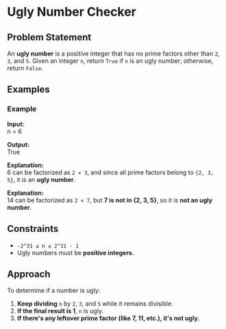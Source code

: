 # Ugly Number Checker

## Problem Statement
An **ugly number** is a positive integer that has no prime factors other than `2`, `3`, and `5`. Given an integer `n`, return `True` if `n` is an ugly number; otherwise, return `False`.

## Examples

### Example
**Input:**  
n = 6

**Output:**  
True

**Explanation:**  
6 can be factorized as `2 × 3`, and since all prime factors belong to `{2, 3, 5}`, it is an **ugly number**.

**Explanation:**  
14 can be factorized as `2 × 7`, but **7 is not in {2, 3, 5}**, so it is **not an ugly number**.

## Constraints
- `-2^31 ≤ n ≤ 2^31 - 1`
- Ugly numbers must be **positive integers**.

## Approach
To determine if a number is ugly:
1. **Keep dividing** `n` by `2`, `3`, and `5` while it remains divisible.
2. **If the final result is 1**, `n` is ugly.
3. **If there's any leftover prime factor (like 7, 11, etc.), it's not ugly.**